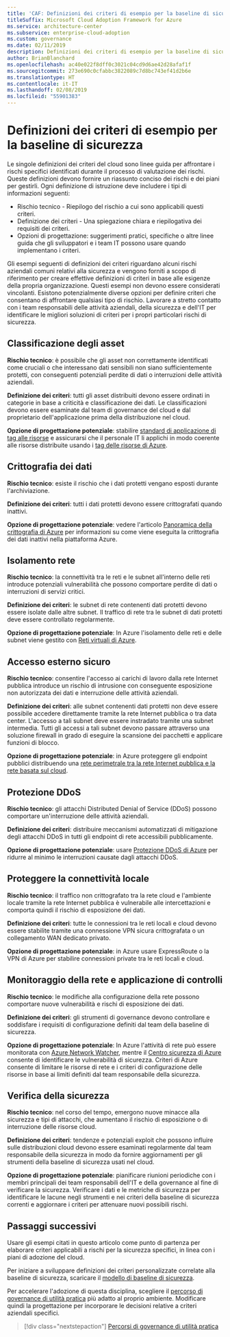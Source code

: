 ```yaml
---
title: 'CAF: Definizioni dei criteri di esempio per la baseline di sicurezza'
titleSuffix: Microsoft Cloud Adoption Framework for Azure
ms.service: architecture-center
ms.subservice: enterprise-cloud-adoption
ms.custom: governance
ms.date: 02/11/2019
description: Definizioni dei criteri di esempio per la baseline di sicurezza
author: BrianBlanchard
ms.openlocfilehash: ac40e022f8dff0c3021c04cd9d6ae42d28afaf1f
ms.sourcegitcommit: 273e690c0cfabbc3822089c7d8bc743ef41d2b6e
ms.translationtype: HT
ms.contentlocale: it-IT
ms.lasthandoff: 02/08/2019
ms.locfileid: "55901383"
---
```

# <a name="security-baseline-sample-policy-statements"></a>Definizioni dei criteri di esempio per la baseline di sicurezza

Le singole definizioni dei criteri del cloud sono linee guida per affrontare i rischi specifici identificati durante il processo di valutazione dei rischi. Queste definizioni devono fornire un riassunto conciso dei rischi e dei piani per gestirli. Ogni definizione di istruzione deve includere i tipi di informazioni seguenti:

- Rischio tecnico - Riepilogo del rischio a cui sono applicabili questi criteri.
- Definizione dei criteri - Una spiegazione chiara e riepilogativa dei requisiti dei criteri.
- Opzioni di progettazione: suggerimenti pratici, specifiche o altre linee guida che gli sviluppatori e i team IT possono usare quando implementano i criteri.

Gli esempi seguenti di definizioni dei criteri riguardano alcuni rischi aziendali comuni relativi alla sicurezza e vengono forniti a scopo di riferimento per creare effettive definizioni di criteri in base alle esigenze della propria organizzazione. Questi esempi non devono essere considerati vincolanti. Esistono potenzialmente diverse opzioni per definire criteri che consentano di affrontare qualsiasi tipo di rischio. Lavorare a stretto contatto con i team responsabili delle attività aziendali, della sicurezza e dell'IT per identificare le migliori soluzioni di criteri per i propri particolari rischi di sicurezza.  

## <a name="asset-classification"></a>Classificazione degli asset

**Rischio tecnico**: è possibile che gli asset non correttamente identificati come cruciali o che interessano dati sensibili non siano sufficientemente protetti, con conseguenti potenziali perdite di dati o interruzioni delle attività aziendali.

**Definizione dei criteri**: tutti gli asset distribuiti devono essere ordinati in categorie in base a criticità e classificazione dei dati. Le classificazioni devono essere esaminate dal team di governance del cloud e dal proprietario dell'applicazione prima della distribuzione nel cloud.

**Opzione di progettazione potenziale**: stabilire [standard di applicazione di tag alle risorse](../../decision-guides/resource-tagging/overview.md) e assicurarsi che il personale IT li applichi in modo coerente alle risorse distribuite usando i [tag delle risorse di Azure](/azure/azure-resource-manager/resource-group-using-tags).

## <a name="data-encryption"></a>Crittografia dei dati

**Rischio tecnico**: esiste il rischio che i dati protetti vengano esposti durante l'archiviazione.

**Definizione dei criteri**: tutti i dati protetti devono essere crittografati quando inattivi.

**Opzione di progettazione potenziale**: vedere l'articolo [Panoramica della crittografia di Azure](/azure/security/security-azure-encryption-overview) per informazioni su come viene eseguita la crittografia dei dati inattivi nella piattaforma Azure.  

## <a name="network-isolation"></a>Isolamento rete

**Rischio tecnico**: la connettività tra le reti e le subnet all'interno delle reti introduce potenziali vulnerabilità che possono comportare perdite di dati o interruzioni di servizi critici.

**Definizione dei criteri**: le subnet di rete contenenti dati protetti devono essere isolate dalle altre subnet. Il traffico di rete tra le subnet di dati protetti deve essere controllato regolarmente.

**Opzione di progettazione potenziale**: In Azure l'isolamento delle reti e delle subnet viene gestito con [Reti virtuali di Azure](/azure/virtual-network/virtual-networks-overview).

## <a name="secure-external-access"></a>Accesso esterno sicuro

**Rischio tecnico**: consentire l'accesso ai carichi di lavoro dalla rete Internet pubblica introduce un rischio di intrusione con conseguente esposizione non autorizzata dei dati e interruzione delle attività aziendali.

**Definizione dei criteri**: alle subnet contenenti dati protetti non deve essere possibile accedere direttamente tramite la rete Internet pubblica o tra data center. L'accesso a tali subnet deve essere instradato tramite una subnet intermedia. Tutti gli accessi a tali subnet devono passare attraverso una soluzione firewall in grado di eseguire la scansione dei pacchetti e applicare funzioni di blocco.

**Opzione di progettazione potenziale**: in Azure proteggere gli endpoint pubblici distribuendo una [rete perimetrale tra la rete Internet pubblica e la rete basata sul cloud](/azure/architecture/reference-architectures/dmz/secure-vnet-dmz).

## <a name="ddos-protection"></a>Protezione DDoS

**Rischio tecnico**: gli attacchi Distributed Denial of Service (DDoS) possono comportare un'interruzione delle attività aziendali.

**Definizione dei criteri**: distribuire meccanismi automatizzati di mitigazione degli attacchi DDoS in tutti gli endpoint di rete accessibili pubblicamente.

**Opzione di progettazione potenziale**: usare [Protezione DDoS di Azure](/azure/virtual-network/ddos-protection-overview) per ridurre al minimo le interruzioni causate dagli attacchi DDoS.

## <a name="secure-on-premises-connectivity"></a>Proteggere la connettività locale

**Rischio tecnico**: il traffico non crittografato tra la rete cloud e l'ambiente locale tramite la rete Internet pubblica è vulnerabile alle intercettazioni e comporta quindi il rischio di esposizione dei dati.

**Definizione dei criteri**: tutte le connessioni tra le reti locali e cloud devono essere stabilite tramite una connessione VPN sicura crittografata o un collegamento WAN dedicato privato.

**Opzione di progettazione potenziale**: in Azure usare ExpressRoute o la VPN di Azure per stabilire connessioni private tra le reti locali e cloud.

## <a name="network-monitoring-and-enforcement"></a>Monitoraggio della rete e applicazione di controlli

**Rischio tecnico**: le modifiche alla configurazione della rete possono comportare nuove vulnerabilità e rischi di esposizione dei dati.

**Definizione dei criteri**: gli strumenti di governance devono controllare e soddisfare i requisiti di configurazione definiti dal team della baseline di sicurezza.

**Opzione di progettazione potenziale**: In Azure l'attività di rete può essere monitorata con [Azure Network Watcher](/azure/network-watcher/network-watcher-monitoring-overview), mentre il [Centro sicurezza di Azure](/azure/security-center/security-center-network-recommendations) consente di identificare le vulnerabilità di sicurezza. Criteri di Azure consente di limitare le risorse di rete e i criteri di configurazione delle risorse in base ai limiti definiti dal team responsabile della sicurezza.

## <a name="security-review"></a>Verifica della sicurezza

**Rischio tecnico**: nel corso del tempo, emergono nuove minacce alla sicurezza e tipi di attacchi, che aumentano il rischio di esposizione o di interruzione delle risorse cloud.

**Definizione dei criteri**: tendenze e potenziali exploit che possono influire sulle distribuzioni cloud devono essere esaminati regolarmente dal team responsabile della sicurezza in modo da fornire aggiornamenti per gli strumenti della baseline di sicurezza usati nel cloud.

**Opzione di progettazione potenziale**: pianificare riunioni periodiche con i membri principali dei team responsabili dell'IT e della governance al fine di verificare la sicurezza. Verificare i dati e le metriche di sicurezza per identificare le lacune negli strumenti e nei criteri della baseline di sicurezza correnti e aggiornare i criteri per attenuare nuovi possibili rischi.

## <a name="next-steps"></a>Passaggi successivi

Usare gli esempi citati in questo articolo come punto di partenza per elaborare criteri applicabili a rischi per la sicurezza specifici, in linea con i piani di adozione del cloud.

Per iniziare a sviluppare definizioni dei criteri personalizzate correlate alla baseline di sicurezza, scaricare il [modello di baseline di sicurezza](template.md).

Per accelerare l'adozione di questa disciplina, scegliere il [percorso di governance di utilità pratica](../journeys/overview.md) più adatto al proprio ambiente. Modificare quindi la progettazione per incorporare le decisioni relative a criteri aziendali specifici.

> [!div class="nextstepaction"]
> [Percorsi di governance di utilità pratica](../journeys/overview.md)
